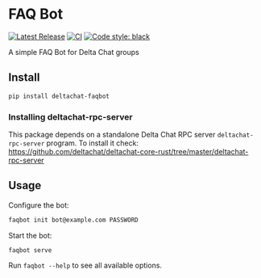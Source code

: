 # FAQ Bot

[![Latest Release](https://img.shields.io/pypi/v/deltachat-faqbot.svg)](https://pypi.org/project/deltachat-faqbot)
[![CI](https://github.com/deltachat-bot/faqbot/actions/workflows/python-ci.yml/badge.svg)](https://github.com/deltachat-bot/faqbot/actions/workflows/python-ci.yml)
[![Code style: black](https://img.shields.io/badge/code%20style-black-000000.svg)](https://github.com/psf/black)

A simple FAQ Bot for Delta Chat groups

## Install

```sh
pip install deltachat-faqbot
```

### Installing deltachat-rpc-server

This package depends on a standalone Delta Chat RPC server `deltachat-rpc-server` program.
To install it check:
https://github.com/deltachat/deltachat-core-rust/tree/master/deltachat-rpc-server

## Usage

Configure the bot:

```sh
faqbot init bot@example.com PASSWORD
```

Start the bot:

```sh
faqbot serve
```

Run `faqbot --help` to see all available options.
